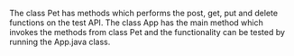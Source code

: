 The class Pet has methods which performs the post, get, put and delete functions on the test API.
The class App has the main method which invokes the methods from class Pet and the functionality can be tested by running the App.java class.

